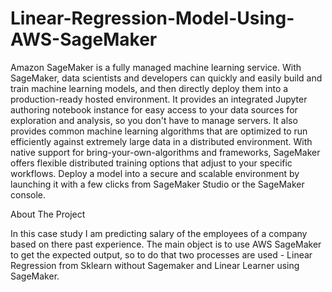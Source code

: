 # Linear-Regression-Model-Using-AWS-SageMaker

Amazon SageMaker is a fully managed machine learning service. With SageMaker, data scientists and developers can quickly and easily build and train machine learning models, and then directly deploy them into a production-ready hosted environment. It provides an integrated Jupyter authoring notebook instance for easy access to your data sources for exploration and analysis, so you don't have to manage servers. It also provides common machine learning algorithms that are optimized to run efficiently against extremely large data in a distributed environment. With native support for bring-your-own-algorithms and frameworks, SageMaker offers flexible distributed training options that adjust to your specific workflows. Deploy a model into a secure and scalable environment by launching it with a few clicks from SageMaker Studio or the SageMaker console.

About The Project

In this case study I am predicting salary of the employees of a company based on there past experience. The main object is to use AWS SageMaker to get the expected output, so to do that two processes are used - Linear Regression from Sklearn without Sagemaker and Linear Learner using SageMaker.

